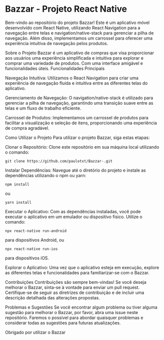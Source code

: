  <h1> Bazzar - Projeto React Native</h1>
Bem-vindo ao repositório do projeto Bazzar! Este é um aplicativo móvel desenvolvido com React Native, utilizando React Navigation para a navegação entre telas e navigation/native-stack para gerenciar a pilha de navegação. Além disso, implementamos um carrossel para oferecer uma experiência intuitiva de navegação pelos produtos.

Sobre o Projeto
Bazzar é um aplicativo de compras que visa proporcionar aos usuários uma experiência simplificada e intuitiva para explorar e comprar uma variedade de produtos. Com uma interface amigável e funcionalidades úteis.
Funcionalidades Principais

Navegação Intuitiva: Utilizamos o React Navigation para criar uma experiência de navegação fluida e intuitiva entre as diferentes telas do aplicativo.

Gerenciamento de Navegação: O navigation/native-stack é utilizado para gerenciar a pilha de navegação, garantindo uma transição suave entre as telas e um fluxo de trabalho eficiente.

Carrossel de Produtos: Implementamos um carrossel de produtos para facilitar a visualização e seleção de itens, proporcionando uma experiência de compra agradável.

Como Utilizar o Projeto
Para utilizar o projeto Bazzar, siga estas etapas:

Clonar o Repositório: Clone este repositório em sua máquina local utilizando o comando:



```
git clone https://github.com/paulotxt/Bazzar-.git
```
Instalar Dependências: Navegue até o diretório do projeto e instale as dependências utilizando o npm ou yarn:

```
npm install
```
ou

```
yarn install
```
Executar o Aplicativo: Com as dependências instaladas, você pode executar o aplicativo em um emulador ou dispositivo físico. Utilize o comando:



```
npx react-native run-android
```
para dispositivos Android, ou


```
npx react-native run-ios
```
para dispositivos iOS.

Explorar o Aplicativo: Uma vez que o aplicativo esteja em execução, explore as diferentes telas e funcionalidades para familiarizar-se com o Bazzar.

Contribuições
Contribuições são sempre bem-vindas! Se você deseja melhorar o Bazzar, sinta-se à vontade para enviar um pull request. Certifique-se de seguir as diretrizes de contribuição e de incluir uma descrição detalhada das alterações propostas.

Problemas e Sugestões
Se você encontrar algum problema ou tiver alguma sugestão para melhorar o Bazzar, por favor, abra uma issue neste repositório. Faremos o possível para abordar quaisquer problemas e considerar todas as sugestões para futuras atualizações.

Obrigado por utilizar o Bazzar

